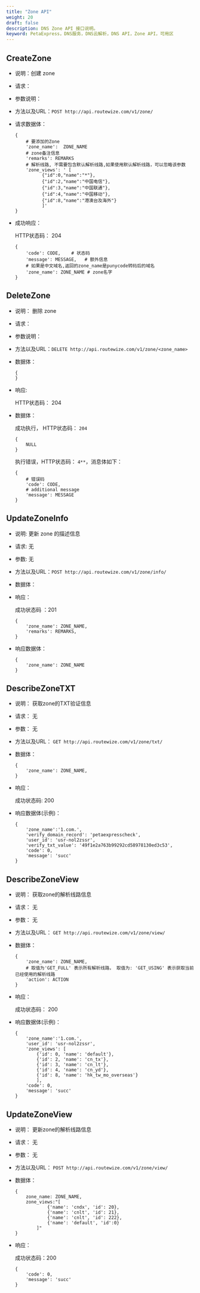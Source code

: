 ```yaml
---
title: "Zone API"
weight: 20
draft: false
description: DNS Zone API 接口说明。
keyword: PetaExpress，DNS服务，DNS云解析，DNS API，Zone API，可用区
---
```


## CreateZone

- 说明：创建 zone

- 请求：

- 参数说明：

- 方法以及URL：`POST http://api.routewize.com/v1/zone/`

- 请求数据体：

  ```
  {
      # 要添加的Zone
      'zone_name':  ZONE_NAME
      # zone备注信息
      'remarks': REMARKS
      # 解析线路, 不需要包含默认解析线路,如果使用默认解析线路，可以忽略该参数
      'zone_views': ' [
      		{"id":0,"name":"*"},
      		{"id":2,"name":"中国电信"},
      		{"id":3,"name":"中国联通"},
      		{"id":4,"name":"中国移动"},
      		{"id":8,"name":"港澳台及海外"}
      		]'
  }
  ```

  

- 成功响应：
  
  HTTP状态码： 204
  
  ```
  {
      'code': CODE,    # 状态码
      'message': MESSAGE,   # 额外信息
      # 如果是中文域名,返回的zone_name是punycode转码后的域名
      'zone_name': ZONE_NAME # zone名字
  }
  ```

## DeleteZone

- 说明： 删除 zone

- 请求： 

- 参数说明：

- 方法以及URL：`DELETE http://api.routewize.com/v1/zone/<zone_name>`

- 数据体：

  ```
  {
  }
  ```
- 响应:

    HTTP状态码： 204

- 数据体：
  
  成功执行， HTTP状态码： `204`
  
  ```
  {
      NULL
  }
  ```
  
  
  
  执行错误，HTTP状态码： `4**`，消息体如下：
  
  ```
  {
      # 错误码
      'code': CODE,
      # additional message
      'message': MESSAGE
  }
  ```

## UpdateZoneInfo

- 说明: 更新 zone 的描述信息
- 请求: 无
- 参数: 无
- 方法以及URL：`POST http://api.routewize.com/v1/zone/info/`
- 数据体：

- 响应：

  成功状态码 ：201

  ```
  {
      'zone_name': ZONE_NAME,
      'remarks': REMARKS,
  }
  ```

  

- 响应数据体：

  ```
  {
      'zone_name': ZONE_NAME
  }
  ```

  

## DescribeZoneTXT

- 说明： 获取zone的TXT验证信息

- 请求： 无

- 参数： 无

- 方法以及URL： `GET http://api.routewize.com/v1/zone/txt/`

- 数据体：

  ```
  {
      'zone_name': ZONE_NAME,
  }
  ```

  

- 响应： 

  成功状态码: 200

- 响应数据体(示例)：

  ```
  {
      'zone_name':'1.com.',
      'verify_domain_record': 'petaexpresscheck',
      'user_id': 'usr-nol2zssr',
      'verify_txt_value': '49f1e2a763b99292cd58978130ed3c53',
      'code': 0,
      'message': 'succ'
  }
  ```

  

## DescribeZoneView

- 说明： 获取zone的解析线路信息

- 请求： 无

- 参数： 无

- 方法以及URL： `GET http://api.routewize.com/v1/zone/view/`

- 数据体：

  ```
  {
      'zone_name': ZONE_NAME,
      # 取值为'GET_FULL' 表示所有解析线路， 取值为: 'GET_USING' 表示获取当前已经使用的解析线路
      'action': ACTION
  }
  ```

  

- 响应： 

  成功状态码： 200

- 响应数据体(示例)：

  ```
  {
      'zone_name':'1.com.',
      'user_id': 'usr-nol2zssr',
      'zone_views': [
          {'id': 0, 'name': 'default'},
          {'id': 2, 'name': 'cn_tx'},
          {'id': 3, 'name': 'cn_lt'},
          {'id': 4, 'name': 'cn_yd'},
          {'id': 8, 'name': 'hk_tw_mo_overseas'}
          ],
      'code': 0,
      'message': 'succ'
  }
  ```

  

## UpdateZoneView

- 说明： 更新zone的解析线路信息

- 请求： 无

- 参数： 无

- 方法以及URL： `POST http://api.routewize.com/v1/zone/view/`

- 数据体：

  ```
  {
      zone_name: ZONE_NAME,
      zone_views:"[
              {'name': 'cndx', 'id': 20},
              {'name': 'cnlt', 'id': 21},
              {'name': 'cnlt', 'id': 222},
              {'name': 'default', 'id':0}
          ]"
  }
  ```

- 响应： 

  成功状态码：200

  ```
  {
      'code': 0,
      'message': 'succ'
  }
  ```

  

